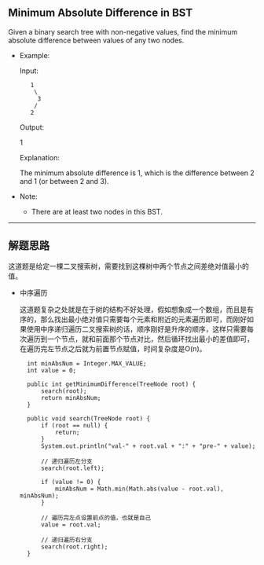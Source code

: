 ## Minimum Absolute Difference in BST


Given a binary search tree with non-negative values, find the minimum absolute difference between values of any two nodes.

- Example:

  Input:
  ```
     1
      \
       3
      /
     2
  ```

  Output:
  
  1

  Explanation:

  The minimum absolute difference is 1, which is the difference between 2 and 1 (or between 2 and 3).
 

- Note: 

  - There are at least two nodes in this BST.

---

## 解题思路

这道题是给定一棵二叉搜索树，需要找到这棵树中两个节点之间差绝对值最小的值。

- 中序遍历

  这道题复杂之处就是在于树的结构不好处理，假如想象成一个数组，而且是有序的，那么找出最小绝对值只需要每个元素和附近的元素遍历即可，而刚好如果使用中序递归遍历二叉搜索树的话，顺序刚好是升序的顺序，这样只需要每次遍历到一个节点，就和前面那个节点对比，然后循环找出最小的差值即可，在遍历完左节点之后就为前置节点赋值，时间复杂度是O(n)。

  ```
	int minAbsNum = Integer.MAX_VALUE;
	int value = 0;

	public int getMinimumDifference(TreeNode root) {
		search(root);
		return minAbsNum;
	}

	public void search(TreeNode root) {
		if (root == null) {
			return;
		}
		System.out.println("val-" + root.val + ":" + "pre-" + value);

		// 递归遍历左分支
		search(root.left);

		if (value != 0) {
			minAbsNum = Math.min(Math.abs(value - root.val), minAbsNum);
		}

		// 遍历完左点设置前点的值，也就是自己
		value = root.val;

		// 递归遍历右分支
		search(root.right);
	}
  ```